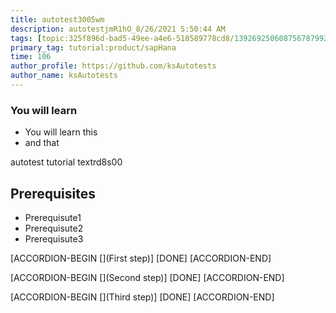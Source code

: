 ```yaml
---
title: autotest3005wm
description: autotestjmR1hO_8/26/2021 5:50:44 AM
tags: [topic:325f896d-bad5-49ee-a4e6-518589778cd8/139269250608756787992873,products:tech/73554900100700000996,tutorial:experience/advanced]
primary_tag: tutorial:product/sapHana
time: 106
author_profile: https://github.com/ksAutotests
author_name: ksAutotests
---
```

### You will learn
- You will learn this
- and that

autotest tutorial textrd8s00

## Prerequisites
- Prerequisute1
- Prerequisute2
- Prerequisute3

[ACCORDION-BEGIN [](First step)]
[DONE]
[ACCORDION-END]

[ACCORDION-BEGIN [](Second step)]
[DONE]
[ACCORDION-END]

[ACCORDION-BEGIN [](Third step)]
[DONE]
[ACCORDION-END]

